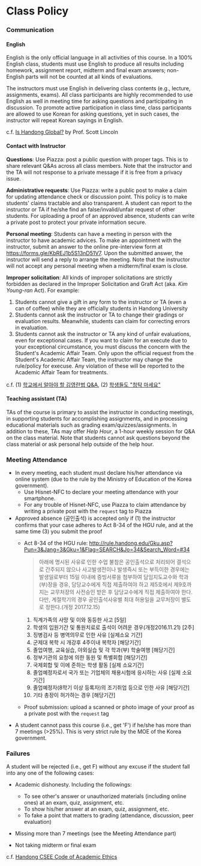 Class Policy
=====
### Communication ###
#### English ####
English is the only official language in all activities of this course. In a 100% English class, students must use English to produce all results including homework, assignment report, midterm and final exam answers; non-English parts will not be counted at all kinds of evaluations.

The instructors must use English in delivering class contents (e.g., lecture, assignments, exams). All class participants are highly recommended to use English as well in meeting time for asking questions and participating in discussion. To promote active participation in class time, class participants are allowed to use Korean for asking questions, yet in such cases, the instructor will repeat Korean sayings in English.

c.f. [Is Handong Global?](http://www.hgupress.com/news/articleView.html?idxno=6078) by Prof. Scott Lincoln

#### Contact with Instructor ####
**Questions**: Use Piazza: post a public question with proper tags. This is to share relevant Q&As across all class members. Note that the instructor and the TA will not response to a private message if it is free from a privacy issue.

**Administrative requests**: Use Piazza: write a public post to make a claim for updating attendance check or discussion point. This policy is to make students' claims tractable and also transparent. A student can report to the instructor or TA if he/she find an false/invalid/unfair request of other students. For uploading a proof of an approved absence, students can write a private post to protect your private information secure.

**Personal meeting**: Students can have a meeting in person with the instructor to have academic
advices. To make an appointment with the instructor, submit an answer to the online pre-interview form at https://forms.gle/KbREJ1b5S13nD51V7. Upon the submitted answer, the instructor will send a reply to arrange the meeting. Note that the instructor will not accept any personal meeting when a midterm/final exam is close.

**Improper solicitation**: All kinds of improper solicitations are strictly forbidden as declared in the Improper Solicitation and Graft Act (aka. *Kim Young-ran* Act). For example:

1. Students cannot give a gift in any form to the instructor or TA (even a can of coffee)
   while they are officially students in Handong University
1. Students cannot ask the instructor or TA to change their gradings or evaluation results. Meanwhile, students can claim for correcting errors in evaluation.
1. Students cannot ask the instructor or TA any kind of unfair evaluations, even for exceptional cases. If you want to claim for an execute due to your exceptional circumstance, you must discuss the concern with the Student's Academic Affair Team. Only upon the official request from the Student's Academic Affair Team, the instructor may change the rule/policy for execuse.
Any violation of these will be reported to the Academic Affair Team for treatments.  

c.f. (1) [학교에서 알아야 할 김영란법 Q&A](http://tong.joins.com/archives/32930), (2) [학생들도 "청탁 마세요"](http://www.kunews.ac.kr/news/articleView.html?idxno=23393)

#### Teaching assistant (TA) ####
TAs of the course is primary to assist the instructor in conducting meetings, in supporting students for accomplishing assignments, and in processing educational materials such as grading exam/quizzes/assignments. In addition to these, TAs may offer *Help Hour*, a 1-hour weekly session for Q&A on the class material. Note that students cannot ask questions beyond the class material or ask personal help outside of the help hour.

### Meeting Attendance ###
* In every meeting, each student must declare his/her attendance via online system (due to the rule by the Ministry of Education of the Korea government).
  * Use Hisnet-NFC to declare your meeting attendance with your smartphone.
  * For any trouble of Hisnet-NFC, use Piazza to claim attendance by writing a private post with the `request` tag to Piazza
* Approved absence (공인출석) is accepted only if (1) the instructor confirms that your case adheres to Act 8-34 of the HGU rule, and at the same time (3) you submit the proof
  * Act 8-34 of the HGU rule: http://rule.handong.edu/Gku.asp?Pun=3&Jang=3&Gku=1&Flag=SEARCH&Jo=34&Search_Word=#34
    >아래에 명시된 사유로 인한 수업 불참은 공인출석으로 처리되어 결석으로 간주되지 않으나 사고발생전이나 발생즉시 또는 부득이한 경우에는 발생일로부터 15일 이내에 증빙서류을 첨부하여 담임지도교수와 학과(부)장을 경유, 담당교수에게 직접 제출하여야 하고 제5호에서 제9호까지는 교무처장의 사전승인 받은 후 담당교수에게 직접 제출하여야 한다. 다만, 계절학기의 경우 공인출석사유별 최대 허용일을 교무처장이 별도로 정한다.(개정 2017.12.15)
      1. 직계가족의 사망 및 이와 동등한 사고 [5일]
      2. 학생의 입원기간 및 통원치료로 출석이 어려운 경우(개정2016.11.21) [2주]
      3. 징병검사 등 병역의무로 인한 사유 [실제소요 기간]
      4. 군제대 복학 시 개강후 4주이내 복학자 [해당기간]
      5. 졸업여행, 교육실습, 야외실습 및 각 학과(부) 학술여행 [해당기간]
      6. 정부기관의 요청에 의한 동원 및 특별회합 [해당기간]
      7. 국제회합 및 이에 준하는 학생 활동 [실제 소요기간]
      8. 졸업예정자로서 국가 또는 기업체의 채용시험에 응시하는 사유 [실제 소요기간]
      9. 졸업예정자(8학기 이상 등록자)의 조기취업 등으로 인한 사유 [해당기간]
      10. 기타 총장이 허가하는 경우 [해당기간]  

  * Proof submission: upload a scanned or photo image of your proof as a private post with the `request` tag
* A student cannot pass this course (i.e., get 'F') if he/she has more than 7 meetings (>25%). This is very strict rule by the MOE of the Korea government.

### Failures ###
A student will be rejected (i.e., get F) without any excuse if the student fall into any one of the following cases:
  * Academic dishonesty. Including the followings:
    * To see other's answer or unauthorized materials (including online ones) at an exam, quiz, assignment, etc.
    * To show his/her answer at an exam, quiz, assignment, etc.
    * To fake a point that matters to grading (attendance, discussion, peer evaluation)
    
  * Missing more than 7 meetings (see the Meeting Attendance part)

  * Not taking midterm or final exam

c.f. [Handong CSEE Code of Academic Ethics](http://csee.handong.edu/wp-content/uploads/2018/02/HGU-CSEE-Standard_English_v0.2.pdf)
